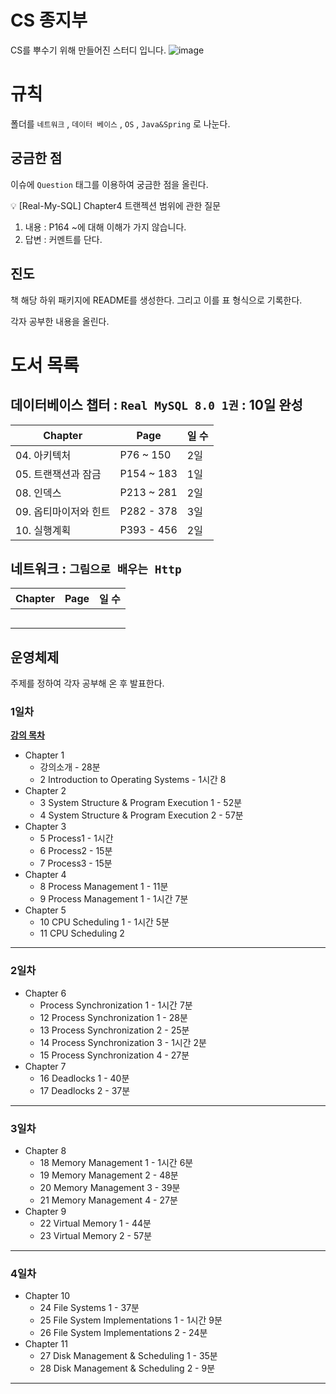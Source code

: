 # CS 종지부 
CS를 뿌수기 위해 만들어진 스터디 입니다. 
![image](https://github.com/ZI-won-ZONE-ha/ALGO_JONGJIBU/assets/87687210/fb9afb9e-d62a-4cbc-b0d2-cfa51377d566)

# 규칙

폴더를 `네트워크` , `데이터 베이스` , `OS` , `Java&Spring` 로 나눈다. 

## 궁금한 점

이슈에 `Question` 태그를 이용하여 궁금한 점을 올린다.

<aside>
💡 [Real-My-SQL] Chapter4 트랜젝션 범위에 관한 질문

1. 내용 : P164 ~에 대해 이해가 가지 않습니다.
2. 답변 : 커멘트를 단다.
</aside>

## 진도

책 해당 하위 패키지에 README를 생성한다. 그리고 이를 표 형식으로 기록한다.

각자 공부한 내용을 올린다. 

# 도서 목록

## 데이터베이스 챕터 : **`Real MySQL 8.0 1권` : 10일 완성**

| Chapter | Page | 일 수  |
| --- | --- | --- |
| 04. 아키텍처 | P76 ~ 150   | 2일 |
| 05. 트랜잭션과 잠금 | P154 ~ 183 | 1일 |
| 08. 인덱스 | P213 ~ 281 | 2일 |
| 09. 옵티마이저와 힌트 | P282 - 378 | 3일 |
| 10. 실행계획 | P393 - 456 | 2일  |

## 네트워크 :  `그림으로 배우는 Http`

| Chapter | Page | 일 수  |
| --- | --- | --- |
|  |  |  |
|  |  |  |
|  |  |  |
|  |  |  |
|  |  |  |

## 운영체제

주제를 정하여 각자 공부해 온 후 발표한다. 

### 1일차

**[강의 목차](https://github.com/smothly/OS-study-7week-challenge#%EA%B0%95%EC%9D%98-%EB%AA%A9%EC%B0%A8)**

- Chapter 1
    - 강의소개 - 28분
    - 2 Introduction to Operating Systems - 1시간 8
- Chapter 2
    - 3 System Structure & Program Execution 1 - 52분
    - 4 System Structure & Program Execution 2 - 57분
- Chapter 3
    - 5 Process1 - 1시간
    - 6 Process2 - 15분
    - 7 Process3 - 15분
- Chapter 4
    - 8 Process Management 1 - 11분
    - 9 Process Management 1 - 1시간 7분
- Chapter 5
    - 10 CPU Scheduling 1 - 1시간 5분
    - 11 CPU Scheduling 2

---

### 2일차

- Chapter 6
    - Process Synchronization 1 - 1시간 7분
    - 12 Process Synchronization 1 - 28분
    - 13 Process Synchronization 2 - 25분
    - 14 Process Synchronization 3 - 1시간 2분
    - 15 Process Synchronization 4 - 27분
- Chapter 7
    - 16 Deadlocks 1 - 40분
    - 17 Deadlocks 2 - 37분

---

### 3일차

- Chapter 8
    - 18 Memory Management 1 - 1시간 6분
    - 19 Memory Management 2 - 48분
    - 20 Memory Management 3 - 39분
    - 21 Memory Management 4 - 27분
- Chapter 9
    - 22 Virtual Memory 1 - 44분
    - 23 Virtual Memory 2 - 57분

---

### 4일차

- Chapter 10
    - 24 File Systems 1 - 37분
    - 25 File System Implementations 1 - 1시간 9분
    - 26 File System Implementations 2 - 24분
- Chapter 11
    - 27 Disk Management & Scheduling 1 - 35분
    - 28 Disk Management & Scheduling 2 - 9분

---
